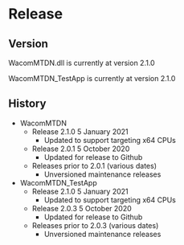 # Release

## Version
WacomMTDN.dll is currently at version 2.1.0

WacomMTDN_TestApp is currently at version 2.1.0

## History
* WacomMTDN
	* Release 2.1.0 5 January 2021  
		* Updated to support targeting x64 CPUs
	* Release 2.0.1 5 October 2020
		* Updated for release to Github
	* Releases prior to 2.0.1 (various dates)
		* Unversioned maintenance releases
* WacomMTDN_TestApp
	* Release 2.1.0 5 January 2021  
		* Updated to support targeting x64 CPUs
	* Release 2.0.3 5 October 2020
		* Updated for release to Github
	* Releases prior to 2.0.3 (various dates)
		* Unversioned maintenance releases